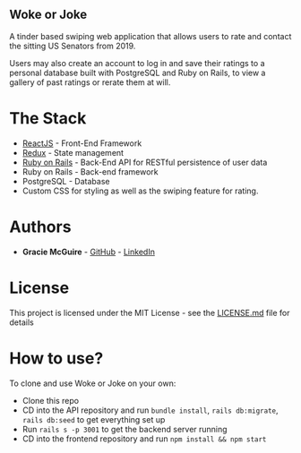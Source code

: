## Woke or Joke
A tinder based swiping web application that allows users to rate and contact the sitting US Senators from 2019.

Users may also create an account to log in and save their ratings to a personal database built with PostgreSQL and Ruby on Rails, to view a gallery of past ratings or rerate them at will.

# The Stack

* [ReactJS](https://reactjs.org/) - Front-End Framework
* [Redux](https://redux.js.org/) - State management 
* [Ruby on Rails](https://rubyonrails.org/) - Back-End API for RESTful persistence of user data
* Ruby on Rails - Back-end framework
* PostgreSQL - Database
* Custom CSS for styling as well as the swiping feature for rating.

# Authors

* **Gracie McGuire** - [GitHub](https://github.com/graciemcguire) - [LinkedIn](https://www.linkedin.com/in/graciemcguire/)

# License

This project is licensed under the MIT License - see the [LICENSE.md](LICENSE.md) file for details

# How to use?
To clone and use Woke or Joke on your own:

- Clone this repo
- CD into the API repository and run `bundle install`, `rails db:migrate`, `rails db:seed` to get everything set up
- Run `rails s -p 3001` to get the backend server running
- CD into the frontend repository and run `npm install && npm start`
